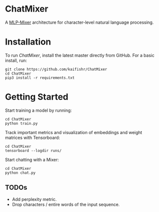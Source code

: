 # **ChatMixer**

A [MLP-Mixer](https://arxiv.org/abs/2105.01601) architecture for character-level natural language processing.


# Installation

To run *ChatMixer*, install the latest master directly from GitHub. For a basic install, run:

```console
git clone https://github.com/kaifishr/ChatMixer
cd ChatMixer 
pip3 install -r requirements.txt
```


# Getting Started

Start training a model by running:

```console
cd ChatMixer 
python train.py 
```

Track important metrics and visualization of embeddings and weight matrices with Tensorboard:

```console
cd ChatMixer 
tensorboard --logdir runs/
```

Start chatting with a Mixer:

```console
cd ChatMixer 
python chat.py 
```

## TODOs

- Add perplexity metric.
- Drop characters / entire words of the input sequence.